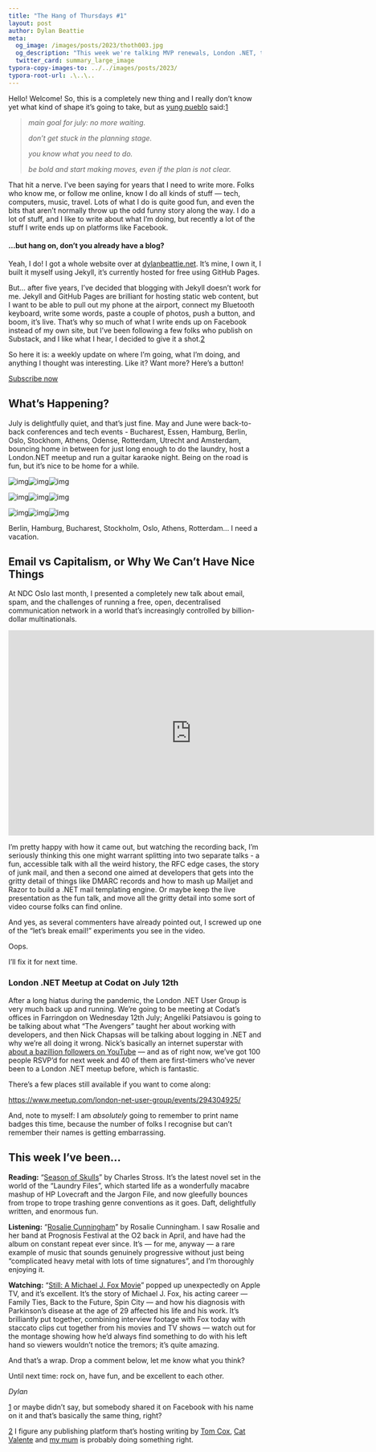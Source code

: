 ```yaml
---
title: "The Hang of Thursdays #1"
layout: post
author: Dylan Beattie
meta:
  og_image: /images/posts/2023/thoth003.jpg
  og_description: "This week we're talking MVP renewals, London .NET, taking Guitaraoke to Denmark, rejected GitHub profile achievements, and social media going into meltdown."
  twitter_card: summary_large_image
typora-copy-images-to: ../../images/posts/2023/
typora-root-url: .\..\..
---
```


Hello! Welcome! So, this is a completely new thing and I really don’t know yet what kind of shape it’s going to take, but as [yung pueblo](https://yungpueblo.com/) said:[1](#footnote-1)

> *main goal for july: no more waiting.*
>
> *don’t get stuck in the planning stage.* 
>
> *you know what you need to do.* 
>
> *be bold and start making moves, even if the plan is not clear.*

That hit a nerve. I’ve been saying for years that I need to write more. Folks who know me, or follow me online, know I do all kinds of stuff — tech, computers, music, travel. Lots of what I do is quite good fun, and even the bits that aren’t normally throw up the odd funny story along the way. I do a lot of stuff, and I like to write about what I’m doing, but recently a lot of the stuff I write ends up on platforms like Facebook.

#### …but hang on, don’t you already have a blog?

Yeah, I do! I got a whole website over at [dylanbeattie.net](https://dylanbeattie.net/). It’s mine, I own it, I built it myself using Jekyll, it’s currently hosted for free using GitHub Pages.

But… after five years, I’ve decided that blogging with Jekyll doesn’t work for me. Jekyll and GitHub Pages are brilliant for hosting static web content, but I want to be able to pull out my phone at the airport, connect my Bluetooth keyboard, write some words, paste a couple of photos, push a button, and boom, it’s live. That’s why so much of what I write ends up on Facebook instead of my own site, but I’ve been following a few folks who publish on Substack, and I like what I hear, I decided to give it a shot.[2](#footnote-2)

So here it is: a weekly update on where I’m going, what I’m doing, and anything I thought was interesting. Like it? Want more? Here’s a button!

[Subscribe now](%%checkout_url%%)

## What’s Happening?

July is delightfully quiet, and that’s just fine. May and June were back-to-back conferences and tech events - Bucharest, Essen, Hamburg, Berlin, Oslo, Stockhom, Athens, Odense, Rotterdam, Utrecht and Amsterdam, bouncing home in between for just long enough to do the laundry, host a London.NET meetup and run a guitar karaoke night. Being on the road is fun, but it’s nice to be home for a while.



![img](/images/posts/2023/substack-08bbb305-ecae-4ed0-b4bd-fb394ec4c80a_3088x2320.jpeg)![img](/images/posts/2023/substack-c16ee640-6cab-4a74-88e0-82dec973ab6d_3088x2320.jpeg)![img](/images/posts/2023/substack-44ececa4-ab45-4eb2-9029-f1f30a673905_4032x3024.jpeg)

![img](/images/posts/2023/substack-f9e6082d-81fd-42aa-bc37-dc921b3678ee_1200x1600.jpeg)![img](/images/posts/2023/substack-eb0d3eba-ed65-4479-bb61-62e02d1b8bd3_4032x3024.jpeg)![img](/images/posts/2023/substack-54afc19d-f9d7-473d-96cd-11eb3e42ef49_3088x2320.jpeg)

![img](/images/posts/2023/substack-8bcaf318-c3ef-40cb-9685-87be041855ad_4032x3024.jpeg)![img](/images/posts/2023/substack-1224f410-adc4-4e99-8499-341da5050ec6_4032x3024.jpeg)![img](/images/posts/2023/substack-22352e83-e9e2-4cf8-90c8-5c02696a3460_4032x3024.jpeg)

Berlin, Hamburg, Bucharest, Stockholm, Oslo, Athens, Rotterdam... I need a vacation.

## Email vs Capitalism, or Why We Can’t Have Nice Things

At NDC Oslo last month, I presented a completely new talk about email, spam, and the challenges of running a free, open, decentralised communication network in a world that’s increasingly controlled by billion-dollar multinationals.

<iframe src="https://www.youtube-nocookie.com/embed/mrGfahzt-4Q?rel=0&amp;autoplay=0&amp;showinfo=0&amp;enablejsapi=0" frameborder="0" loading="lazy" gesture="media" allow="autoplay; fullscreen" allowautoplay="true" allowfullscreen="true" width="728" height="409"></iframe>

I’m pretty happy with how it came out, but watching the recording back, I’m seriously thinking this one might warrant splitting into two separate talks - a fun, accessible talk with all the weird history, the RFC edge cases, the story of junk mail, and then a second one aimed at developers that gets into the gritty detail of things like DMARC records and how to mash up Mailjet and Razor to build a .NET mail templating engine. Or maybe keep the live presentation as the fun talk, and move all the gritty detail into some sort of video course folks can find online.

And yes, as several commenters have already pointed out, I screwed up one of the “let’s break email!” experiments you see in the video. 

Oops. 

I’ll fix it for next time.

### London .NET Meetup at Codat on July 12th

After a long hiatus during the pandemic, the London .NET User Group is very much back up and running. We’re going to be meeting at Codat’s offices in Farringdon on Wednesday 12th July; Angeliki Patsiavou is going to be talking about what “The Avengers” taught her about working with developers, and then Nick Chapsas will be talking about logging in .NET and why we’re all doing it wrong. Nick’s basically an internet superstar with [about a bazillion followers on YouTube](https://www.youtube.com/channel/UCrkPsvLGln62OMZRO6K-llg) — and as of right now, we’ve got 100 people RSVP’d for next week and 40 of them are first-timers who’ve never been to a London .NET meetup before, which is fantastic.

There’s a few places still available if you want to come along: 

https://www.meetup.com/london-net-user-group/events/294304925/

And, note to myself: I am *absolutely* going to remember to print name badges this time, because the number of folks I recognise but can’t remember their names is getting embarrassing.

## This week I’ve been…

**Reading:** “[Season of Skulls](https://store.orbit-books.co.uk/products/season-of-skulls?_pos=2&_sid=2b784b872&_ss=r)” by Charles Stross. It’s the latest novel set in the world of the “Laundry Files”, which started life as a wonderfully macabre mashup of HP Lovecraft and the Jargon File, and now gleefully bounces from trope to trope trashing genre conventions as it goes. Daft, delightfully written, and enormous fun.

**Listening:** “[Rosalie Cunningham](https://open.spotify.com/album/5mENWT44VJdv0bkkjYOjIa?si=PUdCYozLQlSwWpr566jgCQ)” by Rosalie Cunningham. I saw Rosalie and her band at Prognosis Festival at the O2 back in April, and have had the album on constant repeat ever since. It’s — for me, anyway — a rare example of music that sounds genuinely progressive without just being “complicated heavy metal with lots of time signatures”, and I’m thoroughly enjoying it.

**Watching:** “[Still: A Michael J. Fox Movie](https://www.youtube.com/watch?v=lBrwkqlg1jA)” popped up unexpectedly on Apple TV, and it’s excellent. It’s the story of Michael J. Fox, his acting career — Family Ties, Back to the Future, Spin City — and how his diagnosis with Parkinson’s disease at the age of 29 affected his life and his work. It’s brilliantly put together, combining interview footage with Fox today with staccato clips cut together from his movies and TV shows — watch out for the montage showing how he’d always find something to do with his left hand so viewers wouldn’t notice the tremors; it’s quite amazing.

And that’s a wrap. Drop a comment below, let me know what you think? 

Until next time: rock on, have fun, and be excellent to each other.

*Dylan*

[1](#footnote-anchor-1) or maybe didn’t say, but somebody shared it on Facebook with his name on it and that’s basically the same thing, right?

[2](#footnote-anchor-2) I figure any publishing platform that’s hosting writing by [Tom Cox](https://tomcox.substack.com/), [Cat Valente](https://catvalente.substack.com/) and [my mum](https://tinabeattie.substack.com/) is probably doing something right.